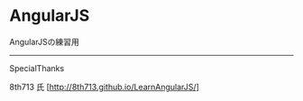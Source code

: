 AngularJS
=========

AngularJSの練習用

---
SpecialThanks

8th713 氏
[http://8th713.github.io/LearnAngularJS/]
